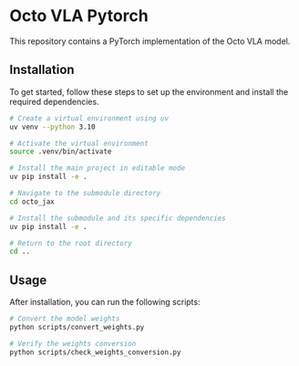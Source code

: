 # Octo VLA Pytorch

This repository contains a PyTorch implementation of the Octo VLA model.

## Installation

To get started, follow these steps to set up the environment and install the required dependencies.

```bash
# Create a virtual environment using uv
uv venv --python 3.10

# Activate the virtual environment
source .venv/bin/activate

# Install the main project in editable mode
uv pip install -e .

# Navigate to the submodule directory
cd octo_jax

# Install the submodule and its specific dependencies
uv pip install -e .

# Return to the root directory
cd ..
```

## Usage

After installation, you can run the following scripts:

```bash
# Convert the model weights
python scripts/convert_weights.py

# Verify the weights conversion
python scripts/check_weights_conversion.py
